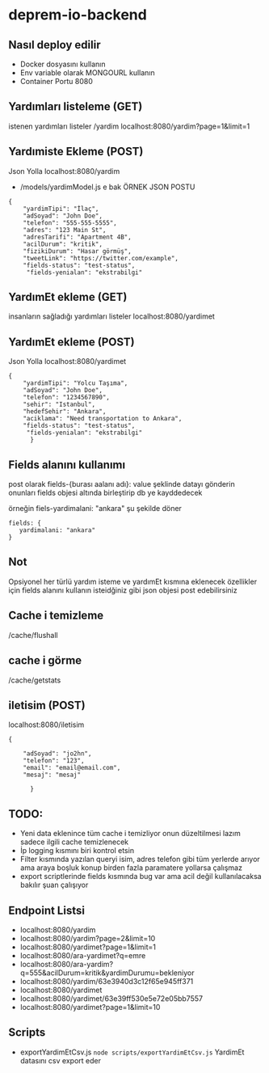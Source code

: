 # deprem-io-backend

## Nasıl deploy edilir

* Docker dosyasını kullanın
* Env variable olarak MONGOURL kullanın
* Container Portu 8080

## Yardımları listeleme (GET)
istenen yardımları listeler
/yardim 
localhost:8080/yardim?page=1&limit=1

## Yardımiste Ekleme (POST)
Json Yolla
localhost:8080/yardim
* /models/yardimModel.js e bak 
ÖRNEK JSON POSTU
```
{
    "yardimTipi": "İlaç",
    "adSoyad": "John Doe",
    "telefon": "555-555-5555",
    "adres": "123 Main St",
    "adresTarifi": "Apartment 4B",
    "acilDurum": "kritik",
    "fizikiDurum": "Hasar görmüş",
    "tweetLink": "https://twitter.com/example",
    "fields-status": "test-status",
     "fields-yenialan": "ekstrabilgi"

```

## YardımEt ekleme (GET)
insanların sağladığı yardımları listeler
localhost:8080/yardimet

## YardımEt ekleme (POST)
Json Yolla
localhost:8080/yardimet

```
{
    "yardimTipi": "Yolcu Taşıma",
    "adSoyad": "John Doe",
    "telefon": "1234567890",
    "sehir": "Istanbul",
    "hedefSehir": "Ankara",
    "aciklama": "Need transportation to Ankara",
    "fields-status": "test-status",
     "fields-yenialan": "ekstrabilgi"
      }
```

## Fields alanını kullanımı

post olarak fields-{burası aalanı adı}: value şeklinde datayı gönderin onunları fields objesi altında birleştirip db ye kayddedecek

örneğin fiels-yardimalani: "ankara" şu şekilde döner
 ```
fields: {
    yardimalani: "ankara"
}

 ```


## Not
Opsiyonel her türlü yardım isteme ve yardımEt kısmına eklenecek özellikler için
fields alanını kullanın isteidğiniz gibi json objesi post edebilirsiniz 

## Cache i temizleme
/cache/flushall

## cache i görme 

/cache/getstats

## iletisim (POST)

localhost:8080/iletisim
```
{
   
    "adSoyad": "jo2hn",
    "telefon": "123",
    "email": "email@email.com",
    "mesaj": "mesaj"

      }
```


## TODO:

* Yeni data eklenince tüm cache i temizliyor onun düzeltilmesi lazım sadece ilgili cache temizlenecek
* İp logging kısmını biri kontrol etsin
* Filter kısmında yazılan queryi isim, adres telefon gibi tüm yerlerde arıyor ama araya boşluk konup birden fazla paramatere yollarsa çalışmaz
* export scriptlerinde fields kısmında bug var ama acil değil kullanılacaksa bakılır şuan çalışıyor 

## Endpoint Listsi

* localhost:8080/yardim
* localhost:8080/yardim?page=2&limit=10
* localhost:8080/yardimet?page=1&limit=1
* localhost:8080/ara-yardimet?q=emre
* localhost:8080/ara-yardim?q=555&acilDurum=kritik&yardimDurumu=bekleniyor
* localhost:8080/yardim/63e3940d3c12f65e945ff371
* localhost:8080/yardimet
* localhost:8080/yardimet/63e39ff530e5e72e05bb7557
* localhost:8080/yardimet?page=1&limit=10



## Scripts 

* exportYardimEtCsv.js
`node scripts/exportYardimEtCsv.js`
YardimEt datasını csv export eder 

